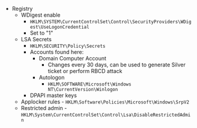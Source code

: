 - Registry
	- WDigest enable
		- `HKLM\SYSTEM\CurrentControlSet\Control\SecurityProviders\WDigest\UseLogonCredential`
		- Set to "1"
	- LSA Secrets
		- `HKLM\SECURITY\Policy\Secrets`
		- Accounts found here:
			- Domain Computer Account
				- Changes every 30 days, can be used to generate Silver ticket or perform RBCD attack
			- Autologon
				- `HKLM\SOFTWARE\Microsoft\Windows NT\CurrentVersion\Winlogon`
		- DPAPI master keys
	- Applocker rules - `HKLM\Software\Policies\Microsoft\Windows\SrpV2`
	- Restricted admin - `HKLM\System\CurrentControlSet\Control\Lsa\DisableRestrictedAdmin`